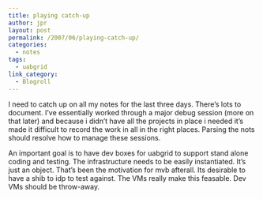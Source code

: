 ```yaml
---
title: playing catch-up
author: jpr
layout: post
permalink: /2007/06/playing-catch-up/
categories:
  - notes
tags:
  - uabgrid
link_category:
  - Blogroll
---
```

I need to catch up on all my notes for the last three days. There&#8217;s lots to document. I&#8217;ve essentially worked through a major debug session (more on that later) and because i didn&#8217;t have all the projects in place i needed it&#8217;s made it difficult to record the work in all in the right places. Parsing the nots should resolve how to manage these sessions. 

An important goal is to have dev boxes for uabgrid to support stand alone coding and testing. The infrastructure needs to be easily instantiated. It&#8217;s just an object. That&#8217;s been the motivation for mvb afterall. Its desirable to have a shib to idp to test against. The VMs really make this feasable. Dev VMs should be throw-away.